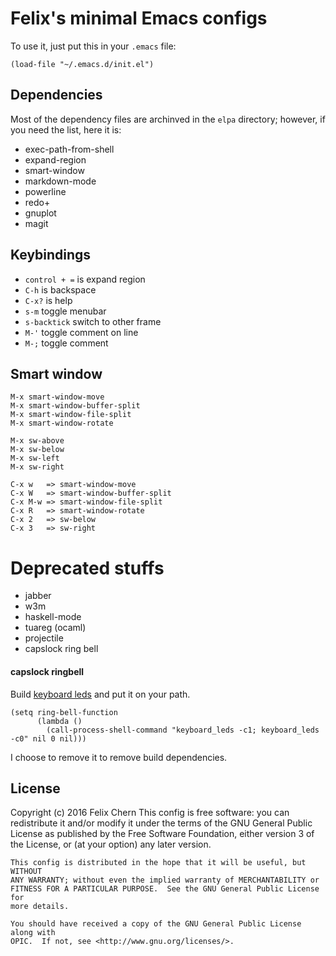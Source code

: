 Felix's minimal Emacs configs
=============================

To use it, just put this in your `.emacs` file:

```
(load-file "~/.emacs.d/init.el")
```

Dependencies
------------

Most of the dependency files are archinved in the `elpa` directory; however, if you need the list, here it is:

* exec-path-from-shell
* expand-region
* smart-window
* markdown-mode
* powerline
* redo+
* gnuplot
* magit

Keybindings
-----------

* `control + =` is expand region
* `C-h` is backspace
* `C-x?` is help
* `s-m` toggle menubar
* `s-backtick` switch to other frame
* `M-'` toggle comment on line
* `M-;` toggle comment

Smart window
------------

    M-x smart-window-move
    M-x smart-window-buffer-split
    M-x smart-window-file-split
    M-x smart-window-rotate
    
    M-x sw-above
    M-x sw-below
    M-x sw-left
    M-x sw-right

    C-x w   => smart-window-move
    C-x W   => smart-window-buffer-split
    C-x M-w => smart-window-file-split
    C-x R   => smart-window-rotate
    C-x 2   => sw-below
    C-x 3   => sw-right
    
Deprecated stuffs
=================

* jabber
* w3m
* haskell-mode
* tuareg (ocaml)
* projectile
* capslock ring bell

#### capslock ringbell
Build  [keyboard leds](http://osxbook.com/book/bonus/chapter10/kbdleds/) and put it on your path.

```
(setq ring-bell-function
      (lambda ()
        (call-process-shell-command "keyboard_leds -c1; keyboard_leds -c0" nil 0 nil)))
```

I choose to remove it to remove build dependencies.

License
-------

Copyright (c) 2016 Felix Chern
    This config is free software: you can redistribute it and/or modify it under
    the terms of the GNU General Public License as published by the Free
    Software Foundation, either version 3 of the License, or (at your option)
    any later version.

    This config is distributed in the hope that it will be useful, but WITHOUT
    ANY WARRANTY; without even the implied warranty of MERCHANTABILITY or
    FITNESS FOR A PARTICULAR PURPOSE.  See the GNU General Public License for
    more details.

    You should have received a copy of the GNU General Public License along with
    OPIC.  If not, see <http://www.gnu.org/licenses/>.

